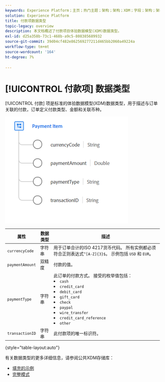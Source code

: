 ```yaml
---
keywords: Experience Platform；主页；热门主题；架构；架构；XDM；字段；架构；架构；付款项；数据类型；数据类型；
solution: Experience Platform
title: 付款项数据类型
topic-legacy: overview
description: 本文档概述了付款项目体验数据模型(XDM)数据类型。
exl-id: d25a358b-73c1-468b-a9c5-808385689932
source-git-commit: 39d04cf482e862569277211d465bb2060a49224a
workflow-type: tm+mt
source-wordcount: '164'
ht-degree: 7%

---
```


# [!UICONTROL 付款项] 数据类型

[!UICONTROL 付款] 项是标准的体验数据模型(XDM)数据类型，用于描述与订单关联的付款，订单定义付款类型、金额和关联币种。

<img src="../images/data-types/payment-item.PNG" width="400" /><br />

| 属性 | 数据类型 | 描述 |
| --- | --- | --- |
| `currencyCode` | 字符串 | 用于订单合计的ISO 4217货币代码。 所有实例都必须符合正则表达式`^[A-Z]{3}$`。 示例包括 `USD` 和 `EUR`。 |
| `paymentAmount` | 双精度 | 付款的值。 |
| `paymentType` | 字符串 | 此订单的付款方式。 接受的枚举值包括： <li> `cash` </li> <li> `credit_card` </li> <li> `debit_card` </li> <li> `gift_card` </li> <li> `check` </li> <li> `paypal` </li> <li> `wire_transfer` </li> <li> `credit_card_reference` </li> <li> `other` </li> |
| `transactionID` | 字符串 | 此付款项的唯一标识符。 |

{style=&quot;table-layout:auto&quot;}

有关数据类型的更多详细信息，请参阅公共XDM存储库：

* [填充的示例](https://github.com/adobe/xdm/blob/master/components/datatypes/data/paymentitem.example.1.json)
* [完整模式](https://github.com/adobe/xdm/blob/master/components/datatypes/data/paymentitem.schema.json)
